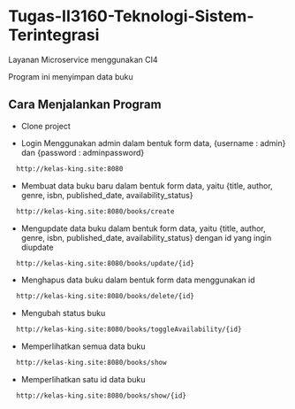 # Tugas-II3160-Teknologi-Sistem-Terintegrasi
Layanan Microservice menggunakan CI4

Program ini menyimpan data buku

## Cara Menjalankan Program
- Clone project

- Login Menggunakan admin dalam bentuk form data, {username : admin} dan {password : adminpassword}
  
```bash
  http://kelas-king.site:8080
```

- Membuat data buku baru dalam bentuk form data, yaitu {title, author, genre, isbn, published_date, availability_status}
```bash
  http://kelas-king.site:8080/books/create
```

- Mengupdate data buku dalam bentuk form data, yaitu {title, author, genre, isbn, published_date, availability_status} dengan id yang ingin diupdate
```bash
  http://kelas-king.site:8080/books/update/{id}
```

- Menghapus data buku dalam bentuk form data menggunakan id
```bash
  http://kelas-king.site:8080/books/delete/{id}
```

- Mengubah status buku
```bash
  http://kelas-king.site:8080/books/toggleAvailability/{id}
```

- Memperlihatkan semua data buku
```bash
  http://kelas-king.site:8080/books/show
```

- Memperlihatkan satu id data buku
```bash
  http://kelas-king.site:8080/books/show/{id}
```
